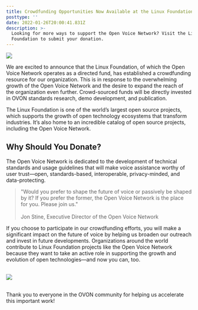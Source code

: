```yaml
---
title: Crowdfunding Opportunities Now Available at the Linux Foundation
posttype: ''
date: 2022-01-26T20:00:41.831Z
description: >-
  Looking for more ways to support the Open Voice Network? Visit the Linux
  Foundation to submit your donation.
---
```

<a href="https://crowdfunding.lfx.linuxfoundation.org/initiative/e1ce78fb-9ca5-4746-b6a0-310a0d81f004" target="_blank"><img style="height: auto; width: auto" src="img/open-voice-network-ovon-voice-worthy-of-user-trust-blog-crowdsourcing-now-available-at-the-linux-foundation-donate-now-button.png"></a>

We are excited to announce that the Linux Foundation, of which the Open Voice Network operates as a directed fund, has established a crowdfunding resource for our organization. This is in response to the overwhelming growth of the Open Voice Network and the desire to expand the reach of the organization even further. Crowd-sourced funds will be directly invested in OVON standards research, demo development, and publication. 

The Linux Foundation is one of the world’s largest open source projects, which supports the growth of open technology ecosystems that transform industries. It’s also home to an incredible catalog of open source projects, including the Open Voice Network.

## Why Should You Donate?

The Open Voice Network is dedicated to the development of technical standards and usage guidelines that will make voice assistance worthy of user trust—open, standards-based, interoperable, privacy-minded, and data-protecting.

> "Would you prefer to shape the future of voice or passively be shaped by it? If you prefer the former, the Open Voice Network is the place for you. Please join us." <br></br>Jon Stine, Executive Director of the Open Voice Network

If you choose to participate in our crowdfunding efforts, you will make a significant impact on the future of voice by helping us broaden our outreach and invest in future developments. Organizations around the world contribute to Linux Foundation projects like the Open Voice Network because they want to take an active role in supporting the growth and evolution of open technologies—and now you can, too. <br></br>

<a href="https://crowdfunding.lfx.linuxfoundation.org/initiative/e1ce78fb-9ca5-4746-b6a0-310a0d81f004" target="_blank"><img style="height: auto; width: auto" src="img/open-voice-network-ovon-voice-worthy-of-user-trust-blog-crowdsourcing-now-available-at-the-linux-foundation-donate-now-button.png"></a>

</br>Thank you to everyone in the OVON community for helping us accelerate this important work!
